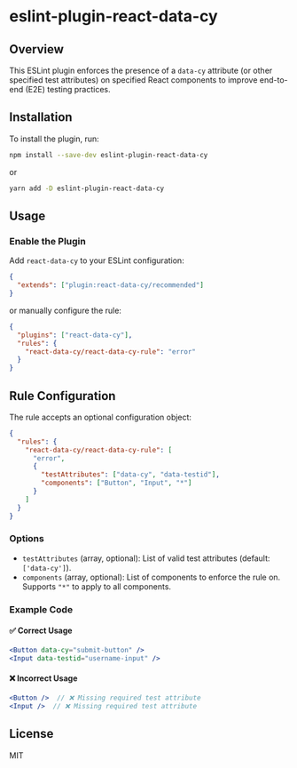 # eslint-plugin-react-data-cy

## Overview
This ESLint plugin enforces the presence of a `data-cy` attribute (or other specified test attributes) on specified React components to improve end-to-end (E2E) testing practices.

## Installation
To install the plugin, run:

```sh
npm install --save-dev eslint-plugin-react-data-cy
```

or

```sh
yarn add -D eslint-plugin-react-data-cy
```

## Usage

### Enable the Plugin
Add `react-data-cy` to your ESLint configuration:

```json
{
  "extends": ["plugin:react-data-cy/recommended"]
}
```

or manually configure the rule:

```json
{
  "plugins": ["react-data-cy"],
  "rules": {
    "react-data-cy/react-data-cy-rule": "error"
  }
}
```

## Rule Configuration
The rule accepts an optional configuration object:

```json
{
  "rules": {
    "react-data-cy/react-data-cy-rule": [
      "error",
      {
        "testAttributes": ["data-cy", "data-testid"],
        "components": ["Button", "Input", "*"]
      }
    ]
  }
}
```

### Options
- `testAttributes` (array, optional): List of valid test attributes (default: `['data-cy']`).
- `components` (array, optional): List of components to enforce the rule on. Supports `"*"` to apply to all components.

### Example Code
#### ✅ Correct Usage
```jsx
<Button data-cy="submit-button" />
<Input data-testid="username-input" />
```

#### ❌ Incorrect Usage
```jsx
<Button />  // ❌ Missing required test attribute
<Input />  // ❌ Missing required test attribute
```

## License
MIT

